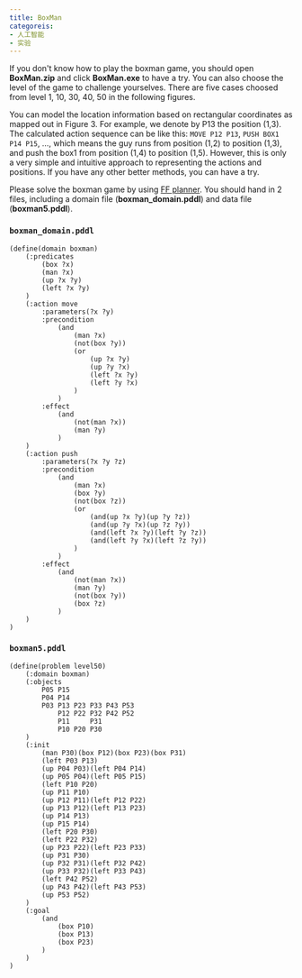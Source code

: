 ```yaml
---
title: BoxMan
categoreis:
- 人工智能
- 实验
---
```

If you don't know how to play the boxman game, you should open **BoxMan.zip** and click **BoxMan.exe** to have a try.  You can also choose the level of the game to challenge yourselves. There are five cases choosed from level 1, 10, 30, 40, 50 in the following figures.

You can model the location information based on rectangular coordinates as mapped out in Figure 3. For example, we denote by P13 the position (1,3). The calculated action sequence can be like this: `MOVE P12 P13`, `PUSH BOX1 P14 P15`, $\ldots$, which means the guy runs from position (1,2) to position (1,3), and push the box1 from position (1,4) to position (1,5). However, this is only a very simple and intuitive approach to representing the actions and positions. If you have any other better methods, you can have a try.

Please solve the boxman game by using [FF planner](http://editor.planning.domains/). You should hand in 2 files, including a domain file (**boxman_domain.pddl**) and  data file (**boxman5.pddl**).

### `boxman_domain.pddl`

```pddl
(define(domain boxman)
    (:predicates
        (box ?x)
        (man ?x)
        (up ?x ?y)
        (left ?x ?y)
    )
    (:action move
        :parameters(?x ?y)
        :precondition
            (and
                (man ?x)
                (not(box ?y))
                (or
                    (up ?x ?y)
                    (up ?y ?x)
                    (left ?x ?y)
                    (left ?y ?x)
                )
            )
        :effect
            (and
                (not(man ?x))
                (man ?y)
            )
    )
    (:action push
        :parameters(?x ?y ?z)
        :precondition
            (and
                (man ?x)
                (box ?y)
                (not(box ?z))
                (or
                    (and(up ?x ?y)(up ?y ?z))
                    (and(up ?y ?x)(up ?z ?y))
                    (and(left ?x ?y)(left ?y ?z))
                    (and(left ?y ?x)(left ?z ?y))
                )
            )
        :effect
            (and
                (not(man ?x))
                (man ?y)
                (not(box ?y))
                (box ?z)
            )
    )
)
```

### `boxman5.pddl`

```pddl
(define(problem level50)
    (:domain boxman)
    (:objects
        P05 P15
        P04 P14
        P03 P13 P23 P33 P43 P53
            P12 P22 P32 P42 P52
            P11     P31
            P10 P20 P30
    )
    (:init
        (man P30)(box P12)(box P23)(box P31)
        (left P03 P13)
        (up P04 P03)(left P04 P14)
        (up P05 P04)(left P05 P15)
        (left P10 P20)
        (up P11 P10)
        (up P12 P11)(left P12 P22)
        (up P13 P12)(left P13 P23)
        (up P14 P13)
        (up P15 P14)
        (left P20 P30)
        (left P22 P32)
        (up P23 P22)(left P23 P33)
        (up P31 P30)
        (up P32 P31)(left P32 P42)
        (up P33 P32)(left P33 P43)
        (left P42 P52)
        (up P43 P42)(left P43 P53)
        (up P53 P52)
    )
    (:goal
        (and
            (box P10)
            (box P13)
            (box P23)
        )
    )
)
```
